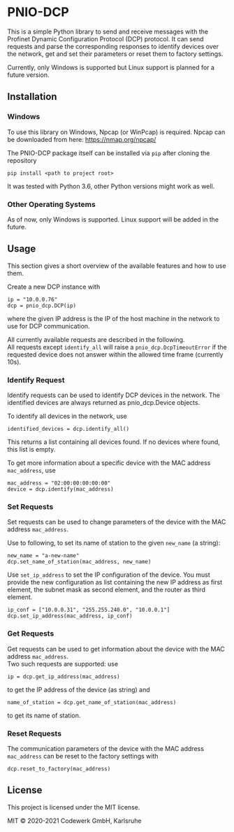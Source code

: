 # PNIO-DCP

This is a simple Python library to send and receive messages with the Profinet Dynamic Configuration Protocol (DCP) protocol.
It can send requests and parse the corresponding responses to identify devices over the network, get and set their parameters or reset them to factory settings.

Currently, only Windows is supported but Linux support is planned for a future version.

## Installation

### Windows

To use this library on Windows, Npcap (or WinPcap) is required. Npcap can be downloaded from here: https://nmap.org/npcap/

The PNIO-DCP package itself can be installed via `pip` after cloning the repository 
```
pip install <path to project root>
```
It was tested with Python 3.6, other Python versions might work as well.

### Other Operating Systems
As of now, only Windows is supported. Linux support will be added in the future.

## Usage

This section gives a short overview of the available features and how to use them. 

Create a new DCP instance with
```
ip = "10.0.0.76"
dcp = pnio_dcp.DCP(ip)
```
where the given IP address is the IP of the host machine in the network to use for DCP communication.

All currently available requests are described in the following.  
All requests except `identify_all` will raise a `pnio_dcp.DcpTimeoutError` if the requested device does not answer within the allowed time frame (currently 10s).

### Identify Request
Identify requests can be used to identify DCP devices in the network. 
The identified devices are always returned as pnio_dcp.Device objects.

To identify all devices in the network, use
```
identified_devices = dcp.identify_all()
```
This returns a list containing all devices found. If no devices where found, this list is empty.

To get more information about a specific device with the MAC address `mac_address`, use
```
mac_address = "02:00:00:00:00:00"
device = dcp.identify(mac_address)
```

### Set Requests
Set requests can be used to change parameters of the device with the MAC address `mac_address`.

Use to following, to set its name of station to the given `new_name` (a string):  
```
new_name = "a-new-name"
dcp.set_name_of_station(mac_address, new_name)
```

Use `set_ip_address` to set the IP configuration of the device. 
You must provide the new configuration as list containing the new IP address as first element, the subnet mask as second element, and the router as third element.
```
ip_conf = ["10.0.0.31", "255.255.240.0", "10.0.0.1"]
dcp.set_ip_address(mac_address, ip_conf)
```

### Get Requests
Get requests can be used to get information about the device with the MAC address `mac_address`.  
Two such requests are supported: use 
```
ip = dcp.get_ip_address(mac_address)
```
to get the IP address of the device (as string) and
```
name_of_station = dcp.get_name_of_station(mac_address)
```
to get its name of station.

### Reset Requests

The communication parameters of the device with the MAC address `mac_address` can be reset to the factory settings with
```
dcp.reset_to_factory(mac_address)
```

## License

This project is licensed under the MIT license.

MIT © 2020-2021 Codewerk GmbH, Karlsruhe